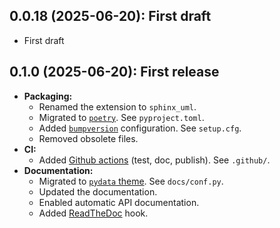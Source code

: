 ## 0.0.18 (2025-06-20): First draft

* First draft

## 0.1.0 (2025-06-20): First release

* __Packaging:__
  * Renamed the extension to `sphinx_uml`.
  * Migrated to [`poetry`](https://python-poetry.org/). See `pyproject.toml`.
  * Added [`bumpversion`](https://manpages.debian.org/testing/bumpversion/bumpversion.1.en.html) configuration. See `setup.cfg`.
  * Removed obsolete files.
* __CI:__
  * Added [Github actions](https://github.com/features/actions) (test, doc, publish). See `.github/`.
* __Documentation:__
  * Migrated to [`pydata` theme](https://pydata-sphinx-theme.readthedocs.io/en/stable/). See `docs/conf.py`.
  * Updated the documentation.
  * Enabled automatic API documentation.
  * Added [ReadTheDoc](https://readthedocs.io/) hook.
